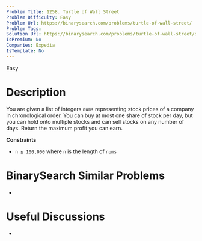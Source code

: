 ```yaml
---
Problem Title: 1258. Turtle of Wall Street
Problem Difficulty: Easy
Problem Url: https://binarysearch.com/problems/turtle-of-wall-street/
Problem Tags: 
Solution Url: https://binarysearch.com/problems/turtle-of-wall-street/solutions/
IsPremium: No
Companies: Expedia
IsTemplate: No
---
```


<span style="color: ;">Easy</span>

# Description

You are given a list of integers `nums` representing stock prices of a company in chronological order. You can buy at most one share of stock per day, but you can hold onto multiple stocks and can sell stocks on any number of days. Return the maximum profit you can earn.

**Constraints**
- `n ≤ 100,000` where `n` is the length of `nums`

# BinarySearch Similar Problems

- []()

# Useful Discussions

- []()
